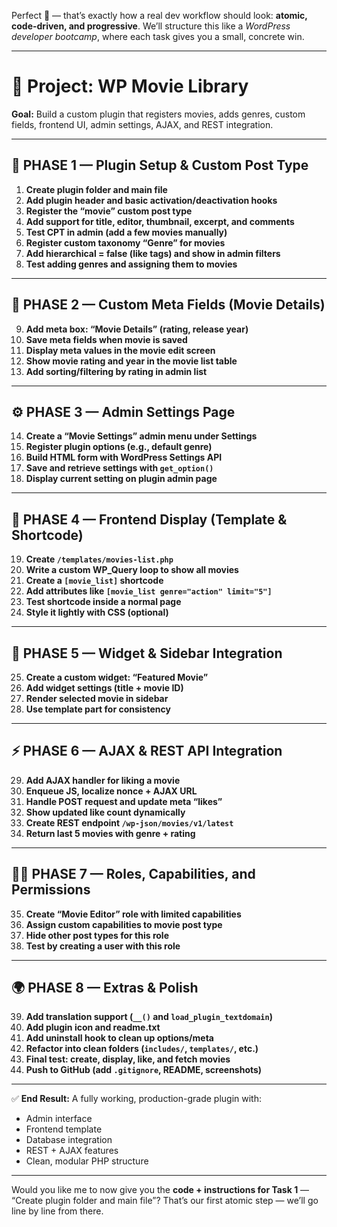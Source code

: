 Perfect 👏 — that’s exactly how a real dev workflow should look: **atomic, code-driven, and progressive**.
We’ll structure this like a _WordPress developer bootcamp_, where each task gives you a small, concrete win.

---

# 🧩 Project: WP Movie Library

**Goal:** Build a custom plugin that registers movies, adds genres, custom fields, frontend UI, admin settings, AJAX, and REST integration.

---

## 🔰 PHASE 1 — Plugin Setup & Custom Post Type

1. **Create plugin folder and main file**
2. **Add plugin header and basic activation/deactivation hooks**
3. **Register the “movie” custom post type**
4. **Add support for title, editor, thumbnail, excerpt, and comments**
5. **Test CPT in admin (add a few movies manually)**
6. **Register custom taxonomy “Genre” for movies**
7. **Add hierarchical = false (like tags) and show in admin filters**
8. **Test adding genres and assigning them to movies**

---

## 🧱 PHASE 2 — Custom Meta Fields (Movie Details)

9. **Add meta box: “Movie Details” (rating, release year)**
10. **Save meta fields when movie is saved**
11. **Display meta values in the movie edit screen**
12. **Show movie rating and year in the movie list table**
13. **Add sorting/filtering by rating in admin list**

---

## ⚙️ PHASE 3 — Admin Settings Page

14. **Create a “Movie Settings” admin menu under Settings**
15. **Register plugin options (e.g., default genre)**
16. **Build HTML form with WordPress Settings API**
17. **Save and retrieve settings with `get_option()`**
18. **Display current setting on plugin admin page**

---

## 🧩 PHASE 4 — Frontend Display (Template & Shortcode)

19. **Create `/templates/movies-list.php`**
20. **Write a custom WP_Query loop to show all movies**
21. **Create a `[movie_list]` shortcode**
22. **Add attributes like `[movie_list genre="action" limit="5"]`**
23. **Test shortcode inside a normal page**
24. **Style it lightly with CSS (optional)**

---

## 🎨 PHASE 5 — Widget & Sidebar Integration

25. **Create a custom widget: “Featured Movie”**
26. **Add widget settings (title + movie ID)**
27. **Render selected movie in sidebar**
28. **Use template part for consistency**

---

## ⚡ PHASE 6 — AJAX & REST API Integration

29. **Add AJAX handler for liking a movie**
30. **Enqueue JS, localize nonce + AJAX URL**
31. **Handle POST request and update meta “likes”**
32. **Show updated like count dynamically**
33. **Create REST endpoint `/wp-json/movies/v1/latest`**
34. **Return last 5 movies with genre + rating**

---

## 🧑‍💻 PHASE 7 — Roles, Capabilities, and Permissions

35. **Create “Movie Editor” role with limited capabilities**
36. **Assign custom capabilities to movie post type**
37. **Hide other post types for this role**
38. **Test by creating a user with this role**

---

## 🌍 PHASE 8 — Extras & Polish

39. **Add translation support (`__()` and `load_plugin_textdomain`)**
40. **Add plugin icon and readme.txt**
41. **Add uninstall hook to clean up options/meta**
42. **Refactor into clean folders (`includes/`, `templates/`, etc.)**
43. **Final test: create, display, like, and fetch movies**
44. **Push to GitHub (add `.gitignore`, README, screenshots)**

---

✅ **End Result:**
A fully working, production-grade plugin with:

- Admin interface
- Frontend template
- Database integration
- REST + AJAX features
- Clean, modular PHP structure

---

Would you like me to now give you the **code + instructions for Task 1** — “Create plugin folder and main file”?
That’s our first atomic step — we’ll go line by line from there.
